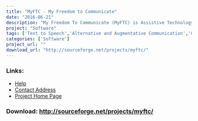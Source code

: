 ```yaml
---
title: "MyFTC - My Freedom to Communicate"
date: "2016-06-21"
description: "My Freedom To Communicate (MyFTC) is Assistive Technology (AT) software that uses text-to-speech technology to enable nonverbal individuals to communicate easily in real life situations."
project: "Software"
tags: ['Text to Speech','Alternative and Augmentative Communication','General Tools','Text input Projects','Communication','Using the Mouse' ]
categories: ['Software']
project_url: ""
download_url: "http://sourceforge.net/projects/myftc/"
---
```



### Links:
- <a href="http://www.oatsoft.org/Software/myftc/help">Help</a>
- <a href="mailto:Daryl@bigmutty.com">Contact Address</a>
- <a href="http://myftc.sourceforge.net/">Project Home Page</a>

### Download: http://sourceforge.net/projects/myftc/ 